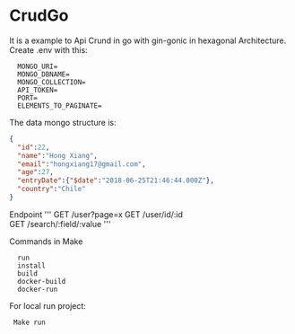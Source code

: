 # CrudGo

It is a example to Api Crund in go with gin-gonic in hexagonal Architecture. Create .env with this:
```
  MONGO_URI=
  MONGO_DBNAME=
  MONGO_COLLECTION=
  API_TOKEN=
  PORT=
  ELEMENTS_TO_PAGINATE=
```
 
The data mongo structure is:

```json
{
  "id":22,
  "name":"Hong Xiang",
  "email":"hongxiang17@gmail.com",
  "age":27,
  "entryDate":{"$date":"2018-06-25T21:46:44.000Z"},
  "country":"Chile"
}
 ```

Endpoint
 '''
GET    /user?page=x <page is obligatorie>
GET    /user/id/:id              
GET    /search/:field/:value
 '''
 

Commands in Make
```
  run
  install
  build
  docker-build
  docker-run
```

For local run project:
```
 Make run
```
 

